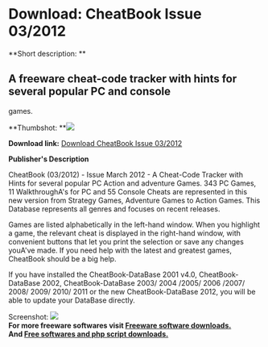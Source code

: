 # Download: CheatBook Issue 03/2012

**Short description: **

## A freeware cheat-code tracker with hints for several popular PC and console
games.

  
**Thumbshot: **![](http://www.freewarefiles.com/screenshot/chtbook_032012_md.jpg)   
  
**Download link:** [Download CheatBook Issue 03/2012](http://freesoftwares.boysofts.com/CheatBook-Issue-03-2012_program_75068.html)  
  

**Publisher's Description**  
  

CheatBook (03/2012) - Issue March 2012 - A Cheat-Code Tracker with Hints for
several popular PC Action and adventure Games. 343 PC Games, 11 WalkthroughA's
for PC and 55 Console Cheats are represented in this new version from Strategy
Games, Adventure Games to Action Games. This Database represents all genres
and focuses on recent releases.

Games are listed alphabetically in the left-hand window. When you highlight a
game, the relevant cheat is displayed in the right-hand window, with
convenient buttons that let you print the selection or save any changes
youA've made. If you need help with the latest and greatest games, CheatBook
should be a big help.

If you have installed the CheatBook-DataBase 2001 v4.0, CheatBook-DataBase
2002, CheatBook-DataBase 2003/ 2004 /2005/ 2006 /2007/ 2008/ 2009/ 2010/ 2011
or the new CheatBook-DataBase 2012, you will be able to update your DataBase
directly.

  
  
Screenshot: ![](http://www.freewarefiles.com/screenshot/chtbook_032012.jpg)  
**For more freeware softwares visit [Freeware software downloads.](http://freesoftwares.boysofts.com/)**   
**And [Free softwares and php script downloads.](http://www.boysofts.com/)**


